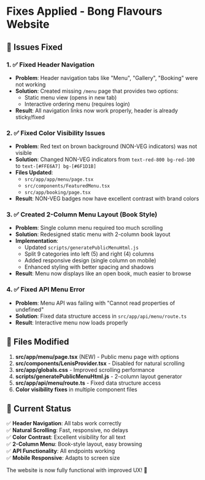 # Fixes Applied - Bong Flavours Website

## 🔧 Issues Fixed

### 1. ✅ Fixed Header Navigation

- **Problem**: Header navigation tabs like "Menu", "Gallery", "Booking" were not working
- **Solution**: Created missing `/menu` page that provides two options:
  - Static menu view (opens in new tab)
  - Interactive ordering menu (requires login)
- **Result**: All navigation links now work properly, header is already sticky/fixed

### 2. ✅ Fixed Color Visibility Issues

- **Problem**: Red text on brown background (NON-VEG indicators) was not visible
- **Solution**: Changed NON-VEG indicators from `text-red-800 bg-red-100` to `text-[#FFE6A7] bg-[#6F1D1B]`
- **Files Updated**:
  - `src/app/app/menu/page.tsx`
  - `src/components/FeaturedMenu.tsx`
  - `src/app/booking/page.tsx`
- **Result**: NON-VEG badges now have excellent contrast with brand colors

### 3. ✅ Created 2-Column Menu Layout (Book Style)

- **Problem**: Single column menu required too much scrolling
- **Solution**: Redesigned static menu with 2-column book layout
- **Implementation**:
  - Updated `scripts/generatePublicMenuHtml.js`
  - Split 9 categories into left (5) and right (4) columns
  - Added responsive design (single column on mobile)
  - Enhanced styling with better spacing and shadows
- **Result**: Menu now displays like an open book, much easier to browse

### 4. ✅ Fixed API Menu Error

- **Problem**: Menu API was failing with "Cannot read properties of undefined"
- **Solution**: Fixed data structure access in `src/app/api/menu/route.ts`
- **Result**: Interactive menu now loads properly

## 📁 Files Modified

1. **src/app/menu/page.tsx** (NEW) - Public menu page with options
2. **src/components/LenisProvider.tsx** - Disabled for natural scrolling
3. **src/app/globals.css** - Improved scrolling performance
4. **scripts/generatePublicMenuHtml.js** - 2-column layout generator
5. **src/app/api/menu/route.ts** - Fixed data structure access
6. **Color visibility fixes** in multiple component files

## 🎯 Current Status

✅ **Header Navigation**: All tabs work correctly  
✅ **Natural Scrolling**: Fast, responsive, no delays  
✅ **Color Contrast**: Excellent visibility for all text  
✅ **2-Column Menu**: Book-style layout, easy browsing  
✅ **API Functionality**: All endpoints working  
✅ **Mobile Responsive**: Adapts to screen size

The website is now fully functional with improved UX! 🚀
